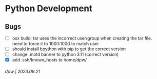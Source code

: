# Python Development

## Bugs

* [ ] osx build: tar uses the incorrect user/group when creating the tar file.  need to force it to 1000:1000 to match user
* [ ] should install bpython with pip to get the correct version
* [ ] change .motd banner to python 3.11 (correct version)
* [x] add .ssh/known_hosts to home/dpw/

###### dpw | 2023.09.21

